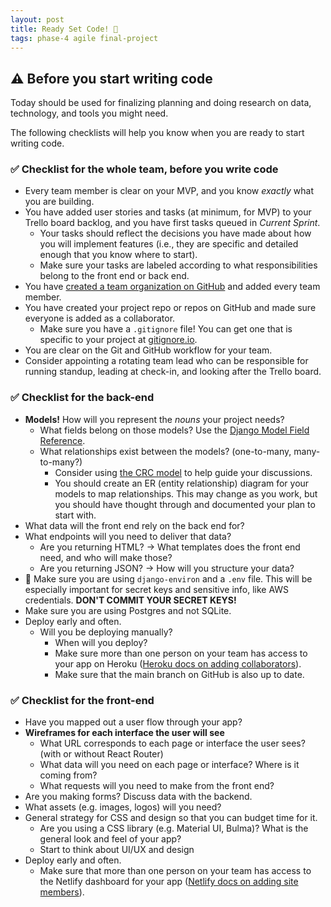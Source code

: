 ```yaml
---
layout: post
title: Ready Set Code! 🚥
tags: phase-4 agile final-project
---
```


## ⚠️ Before you start writing code

Today should be used for finalizing planning and doing research on data, technology, and tools you might need.

The following checklists will help you know when you are ready to start writing code.

### ✅ Checklist for the whole team, before you write code

- Every team member is clear on your MVP, and you know _exactly_ what you are building.
- You have added user stories and tasks (at minimum, for MVP) to your Trello board backlog, and you have first tasks queued in _Current Sprint_.
    - Your tasks should reflect the decisions you have made about how you will implement features (i.e., they are specific and detailed enough that you know where to start).
    - Make sure your tasks are labeled according to what responsibilities belong to the front end or back end.
- You have [created a team organization on GitHub](https://docs.github.com/en/organizations/collaborating-with-groups-in-organizations/creating-a-new-organization-from-scratch) and added every team member.
- You have created your project repo or repos on GitHub and made sure everyone is added as a collaborator.
    - Make sure you have a `.gitignore` file! You can get one that is specific to your project at [gitignore.io](https://www.toptal.com/developers/gitignore).
- You are clear on the Git and GitHub workflow for your team.
- Consider appointing a rotating team lead who can be responsible for running standup, leading at check-in, and looking after the Trello board.

### ✅ Checklist for the back-end

- **Models!** How will you represent the _nouns_ your project needs?
    - What fields belong on those models? Use the [Django Model Field Reference](https://docs.djangoproject.com/en/4.0/ref/models/fields/).
    - What relationships exist between the models? (one-to-many, many-to-many?)
        - Consider using [the CRC model](http://agilemodeling.com/artifacts/crcModel.htm) to help guide your discussions.
        - You should create an ER (entity relationship) diagram for your models to map relationships. This may change as you work, but you should have thought through and documented your plan to start with.
- What data will the front end rely on the back end for?
- What endpoints will you need to deliver that data?
    - Are you returning HTML? -> What templates does the front end need, and who will make those?
    - Are you returning JSON? -> How will you structure your data?
- 🚨 Make sure you are using `django-environ` and a `.env` file. This will be especially important for secret keys and sensitive info, like AWS credentials. **DON'T COMMIT YOUR SECRET KEYS!**
- Make sure you are using Postgres and not SQLite.
- Deploy early and often.
    - Will you be deploying manually?
        - When will you deploy?
        - Make sure more than one person on your team has access to your app on Heroku ([Heroku docs on adding collaborators](https://devcenter.heroku.com/articles/collaborating)).
        - Make sure that the main branch on GitHub is also up to date.

### ✅ Checklist for the front-end

- Have you mapped out a user flow through your app?
- **Wireframes for each interface the user will see**
    - What URL corresponds to each page or interface the user sees? (with or without React Router)
    - What data will you need on each page or interface? Where is it coming from?
    - What requests will you need to make from the front end?
- Are you making forms? Discuss data with the backend.
- What assets (e.g. images, logos) will you need?
- General strategy for CSS and design so that you can budget time for it.
    - Are you using a CSS library (e.g. Material UI, Bulma)? What is the general look and feel of your app?
    - Start to think about UI/UX and design
- Deploy early and often.
    - Make sure that more than one person on your team has access to the Netlify dashboard for your app ([Netlify docs on adding site members](https://docs.netlify.com/accounts-and-billing/team-management/manage-team-members/#manage-site-members)).

